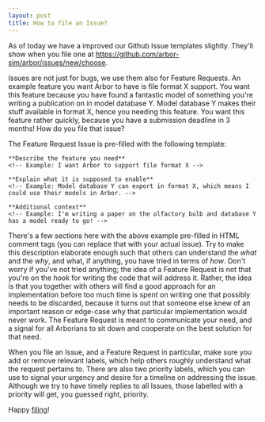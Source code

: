 ```yaml
---
layout: post
title: How to file an Issue?
---
```


As of today we have a improved our Github Issue templates slightly. They'll show when you file one at <https://github.com/arbor-sim/arbor/issues/new/choose>.

Issues are not just for bugs, we use them also for Feature Requests. An example feature you want Arbor to have is file format X support. You want this feature because you have found a fantastic model of something you're writing a publication on in model database Y. Model database Y makes their stuff available in format X, hence you needing this feature. You want this feature rather quickly, because you have a submission deadline in 3 months! How do you file that issue?

The Feature Request Issue is pre-filled with the following template:

    **Describe the feature you need**
    <!-- Example: I want Arbor to support file format X -->

    **Explain what it is supposed to enable**
    <!-- Example: Model database Y can export in format X, which means I could use their models in Arbor. -->

    **Additional context**
    <!-- Example: I'm writing a paper on the olfactory bulb and database Y has a model ready to go! -->

There's a few sections here with the above example pre-filled in HTML comment tags (you can replace that with your actual issue). Try to make this description elaborate enough such that others can understand the _what_ and the _why_, and what, if anything, you have tried in terms of _how_. Don't worry if you've not tried anything; the idea of a Feature Request is not that you're on the hook for writing the code that will address it. Rather, the idea is that you together with others will find a good approach for an implementation before too much time is spent on writing one that possibly needs to be discarded, because it turns out that someone else knew of an important reason or edge-case why that particular implementation would never work. The Feature Request is meant to communicate your need, and a signal for all Arborians to sit down and cooperate on the best solution for that need.

When you file an Issue, and a Feature Request in particular, make sure you add or remove relevant labels, which help others roughly understand what the request pertains to. There are also two priority labels, which you can use to signal your urgency and desire for a timeline on addressing the issue. Although we try to have timely replies to all Issues, those labelled with a priority will get, you guessed right, priority.

Happy [filing](https://github.com/arbor-sim/arbor/issues/new/choose)!

